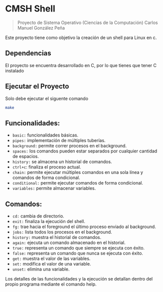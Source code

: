 # CMSH Shell
> Proyecto de Sistema Operativo (Ciencias de la Computación)
> Carlos Manuel González Peña

Este proyecto tiene como objetivo la creación de un shell para Linux en c.

## Dependencias
El proyecto se encuentra desarrollado en C, por lo que tienes que tener C instalado

## Ejecutar el Proyecto

Solo debe ejecutar el siguente comando

```bash
make 
```

## Funcionalidades:

- `basic:` funcionalidades básicas.
- `pipes:` implementación de múltiples tuberías.
- `background:` permite correr procesos en el background.
- `spaces:` los comandos pueden estar separados por cualquier cantidad de espacios.
- `history:` se almacena un historial de comandos.
- `ctrl+c`: finaliza el proceso actual.
- `chain:` permite ejecutar múltiples comandos en una sola línea y comandos de forma condicional.
- `conditional:` permite ejecutar comandos de forma condicional.
- `variables:` permite almacenar variables.

## Comandos:

- `cd:` cambia de directorio.
- `exit:` finaliza la ejecución del shell.
- `fg:` trae hacia el foreground el último proceso enviado al background.
- `jobs:` lista todos los procesos en el background.
- `history:` muestra el historial de comandos.
- `again:` ejecuta un comando almacenado en el historial.
- `true:` representa un comando que siempre se ejecuta con éxito.
- `false:` representa un comando que nunca se ejecuta con éxito.
- `get:` muestra el valor de las variables.
- `set:` modifica el valor de una variable.
- `unset:` elimina una variable.

Los detalles de las funcionalidades y la ejecución se detallan dentro del propio programa mediante el comando help.